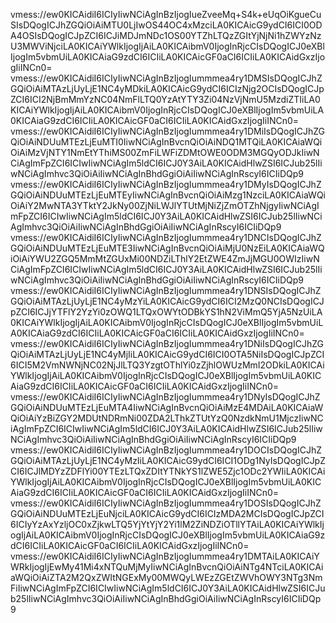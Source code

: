 vmess://ew0KICAidiI6ICIyIiwNCiAgInBzIjogIueZveeMq+S4k+eUqOiKgueCuSIsDQogICJhZGQiOiAiMTU0LjIwOS44OC4xMzciLA0KICAicG9ydCI6ICI0ODA4OSIsDQogICJpZCI6ICJiMDJmNDc1OS00YTZhLTQzZGItYjNjNi1hZWYzNzU3MWViNjciLA0KICAiYWlkIjogIjAiLA0KICAibmV0IjogInRjcCIsDQogICJ0eXBlIjogIm5vbmUiLA0KICAiaG9zdCI6ICIiLA0KICAicGF0aCI6ICIiLA0KICAidGxzIjogIiINCn0=
vmess://ew0KICAidiI6ICIyIiwNCiAgInBzIjogIummmea4ry1DMSIsDQogICJhZGQiOiAiMTAzLjUyLjE1NC4yMDkiLA0KICAicG9ydCI6ICIzNjg2OCIsDQogICJpZCI6ICI2NjBmMmYzNC04NmFlLTQ0YzAtYTY3Zi04NzVjNmU5MzdiZTIiLA0KICAiYWlkIjogIjAiLA0KICAibmV0IjogInRjcCIsDQogICJ0eXBlIjogIm5vbmUiLA0KICAiaG9zdCI6ICIiLA0KICAicGF0aCI6ICIiLA0KICAidGxzIjogIiINCn0=
vmess://ew0KICAidiI6ICIyIiwNCiAgInBzIjogIummmea4ry1DMiIsDQogICJhZGQiOiAiNDUuMTEzLjEuMTI0IiwNCiAgInBvcnQiOiAiNDQ1MTQiLA0KICAiaWQiOiAiMzVjNTY1NmEtYThiMS00ZmFiLWFiZDMtOWE0ODM3MGQyODJkIiwNCiAgImFpZCI6ICIwIiwNCiAgIm5ldCI6ICJ0Y3AiLA0KICAidHlwZSI6ICJub25lIiwNCiAgImhvc3QiOiAiIiwNCiAgInBhdGgiOiAiIiwNCiAgInRscyI6ICIiDQp9
vmess://ew0KICAidiI6ICIyIiwNCiAgInBzIjogIummmea4ry1DMyIsDQogICJhZGQiOiAiNDUuMTEzLjEuMTEyIiwNCiAgInBvcnQiOiAiMzg1NzciLA0KICAiaWQiOiAiY2MwNTA3YTktY2JkNy00ZjNiLWJlYTUtMjNiZjZmOTZhNjgyIiwNCiAgImFpZCI6ICIwIiwNCiAgIm5ldCI6ICJ0Y3AiLA0KICAidHlwZSI6ICJub25lIiwNCiAgImhvc3QiOiAiIiwNCiAgInBhdGgiOiAiIiwNCiAgInRscyI6ICIiDQp9
vmess://ew0KICAidiI6ICIyIiwNCiAgInBzIjogIummmea4ry1DNCIsDQogICJhZGQiOiAiNDUuMTEzLjEuMTE3IiwNCiAgInBvcnQiOiAiMjU0NzEiLA0KICAiaWQiOiAiYWU2ZGQ5MmMtZGUxMi00NDZiLThlY2EtZWE4ZmJjMGU0OWIzIiwNCiAgImFpZCI6ICIwIiwNCiAgIm5ldCI6ICJ0Y3AiLA0KICAidHlwZSI6ICJub25lIiwNCiAgImhvc3QiOiAiIiwNCiAgInBhdGgiOiAiIiwNCiAgInRscyI6ICIiDQp9
vmess://ew0KICAidiI6ICIyIiwNCiAgInBzIjogIummmea4ry1DNSIsDQogICJhZGQiOiAiMTAzLjUyLjE1NC4yMzYiLA0KICAicG9ydCI6ICI2MzQ0NCIsDQogICJpZCI6ICJjYTFlY2YzYi0zOWQ1LTQxOWYtODBkYS1hN2ViMmQ5YjA5NzUiLA0KICAiYWlkIjogIjAiLA0KICAibmV0IjogInRjcCIsDQogICJ0eXBlIjogIm5vbmUiLA0KICAiaG9zdCI6ICIiLA0KICAicGF0aCI6ICIiLA0KICAidGxzIjogIiINCn0=
vmess://ew0KICAidiI6ICIyIiwNCiAgInBzIjogIummmea4ry1DNiIsDQogICJhZGQiOiAiMTAzLjUyLjE1NC4yMjIiLA0KICAicG9ydCI6ICI0OTA5NiIsDQogICJpZCI6ICI5M2VmNWNjNC02NjJlLTQ3YzgtOThlYi0zZjhlOWUzMmI2ODkiLA0KICAiYWlkIjogIjAiLA0KICAibmV0IjogInRjcCIsDQogICJ0eXBlIjogIm5vbmUiLA0KICAiaG9zdCI6ICIiLA0KICAicGF0aCI6ICIiLA0KICAidGxzIjogIiINCn0=
vmess://ew0KICAidiI6ICIyIiwNCiAgInBzIjogIummmea4ry1DNyIsDQogICJhZGQiOiAiNDUuMTEzLjEuMTA4IiwNCiAgInBvcnQiOiAiMzE4MDAiLA0KICAiaWQiOiAiYzBiZGY2MDUtNDRmNi00ZDA2LThkZTUtYzQ0NzdkNmU1MjczIiwNCiAgImFpZCI6ICIwIiwNCiAgIm5ldCI6ICJ0Y3AiLA0KICAidHlwZSI6ICJub25lIiwNCiAgImhvc3QiOiAiIiwNCiAgInBhdGgiOiAiIiwNCiAgInRscyI6ICIiDQp9
vmess://ew0KICAidiI6ICIyIiwNCiAgInBzIjogIummmea4ry1DOCIsDQogICJhZGQiOiAiMTAzLjUyLjE1NC4yMzIiLA0KICAicG9ydCI6ICI1ODg1NyIsDQogICJpZCI6ICJlMDYzZDFlYi00YTEzLTQxZDItYTNkYS1lZWE5Zjc1ODc2YWIiLA0KICAiYWlkIjogIjAiLA0KICAibmV0IjogInRjcCIsDQogICJ0eXBlIjogIm5vbmUiLA0KICAiaG9zdCI6ICIiLA0KICAicGF0aCI6ICIiLA0KICAidGxzIjogIiINCn0=
vmess://ew0KICAidiI6ICIyIiwNCiAgInBzIjogIummmea4ry1DOSIsDQogICJhZGQiOiAiNDUuMTEzLjEuNjciLA0KICAicG9ydCI6ICIzMDA2MCIsDQogICJpZCI6ICIyYzAxYzljOC0xZjkwLTQ5YjYtYjY2Yi1lM2ZiNDZiOTllYTAiLA0KICAiYWlkIjogIjAiLA0KICAibmV0IjogInRjcCIsDQogICJ0eXBlIjogIm5vbmUiLA0KICAiaG9zdCI6ICIiLA0KICAicGF0aCI6ICIiLA0KICAidGxzIjogIiINCn0=
vmess://ew0KICAidiI6ICIyIiwNCiAgInBzIjogIummmea4ry1DMTAiLA0KICAiYWRkIjogIjEwMy41Mi4xNTQuMjMyIiwNCiAgInBvcnQiOiAiNTg4NTciLA0KICAiaWQiOiAiZTA2M2QxZWItNGExMy00MWQyLWEzZGEtZWVhOWY3NTg3NmFiIiwNCiAgImFpZCI6ICIwIiwNCiAgIm5ldCI6ICJ0Y3AiLA0KICAidHlwZSI6ICJub25lIiwNCiAgImhvc3QiOiAiIiwNCiAgInBhdGgiOiAiIiwNCiAgInRscyI6ICIiDQp9
